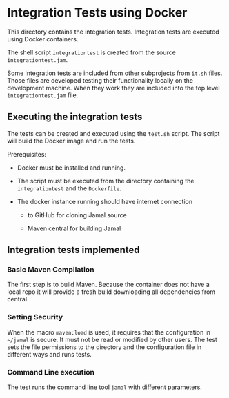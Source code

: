
# Integration Tests using Docker

This directory contains the integration tests.
Integration tests are executed using Docker containers.

The shell script `integrationtest` is created from the source `integrationtest.jam`.

Some integration tests are included from other subprojects from `it.sh` files.
Those files are developed testing their functionality locally on the development machine.
When they work they are included into the top level `integrationtest.jam` file.


## Executing the integration tests

The tests can be created and executed using the `test.sh` script.
The script will build the Docker image and run the tests.

Prerequisites:

* Docker must be installed and running.

* The script must be executed from the directory containing the `integrationtest` and the `Dockerfile`.

* The docker instance running should have internet connection

  * to GitHub for cloning Jamal source

  * Maven central for building Jamal

## Integration tests implemented

### Basic Maven Compilation

The first step is to build Maven.
Because the container does not have a local repo it will provide a fresh build downloading all dependencies from central.

### Setting Security

When the macro `maven:load` is used, it requires that the configuration in `~/jamal` is secure.
It must not be read or modified by other users.
The test sets the file permissions to the directory and the configuration file in different ways and runs tests.

### Command Line execution

The test runs the command line tool `jamal` with different parameters.
